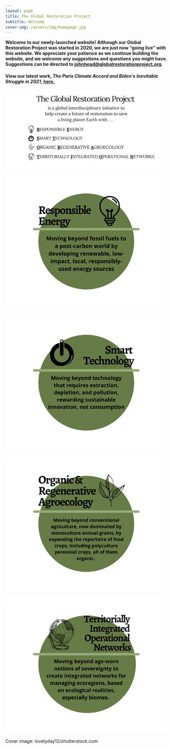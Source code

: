 ```yaml
---
layout: page
title: The Global Restoration Project
subtitle: Welcome 
cover-img: /assets/img/homepage.jpg
---
```


**Welcome to our newly-launched website!  Although our Global Restoration Project was started in 2020, we are just now “going live” with this website.  We appreciate your patience as we continue building the website, and we welcome any suggestions and questions you might have.  Suggestions can be directed to johnhead@globalrestorationproject.org.**

#### View our latest work, *The Paris Climate Accord and Biden's Inevitable Struggle in 2021*, [here.](https://globalrestorationproject.github.io/2021-01-04-paris-accords-2021/)

![test](/assets/img/home_page_body.png)

![test](/assets/img/ResponsibleEnergy.png)

![test](/assets/img/SmartTechnology.png)

![test](/assets/img/OrganicAndRegenerativeAgroecology.png)

![test](/assets/img/TION.png)


Cover image: lovelyday12/shutterstock.com




